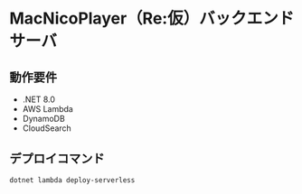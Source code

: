 # MacNicoPlayer（Re:仮）バックエンドサーバ

## 動作要件
- .NET 8.0
- AWS Lambda
- DynamoDB
- CloudSearch

## デプロイコマンド
```
dotnet lambda deploy-serverless
```
